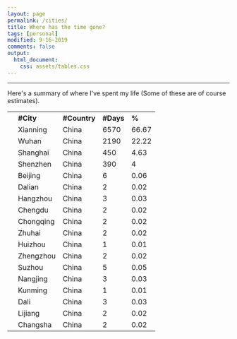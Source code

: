 ```yaml
---
layout: page
permalink: /cities/
title: Where has the time gone?
tags: [personal]
modified: 9-16-2019
comments: false
output:
  html_document:
    css: assets/tables.css
---
```


----

Here's a summary of where I've spent my life (Some of these are of course estimates).

<div class="table-users">

   <table cellspacing="0">
      <tr>
         <th align="left">
            <b></b>
         </th>
         <th align="left">
            <b>#City</b>
         </th>
         <th align="left">
            <b>#Country</b>
         </th>
         <th align="left">
            <b>#Days</b>
         </th>
         <th align="left">
            <b>%</b>
         </th>
      </tr>
      <tr>
         <td><img src="{{site.baseurl}}/images/country/china.png" alt="" /></td>
         <td>Xianning</td>
         <td>China</td>
         <td>6570</td>
         <td>66.67</td>
      </tr>
	  <tr>
         <td><img src="{{site.baseurl}}/images/country/china.png" alt="" /></td>
         <td>Wuhan</td>
         <td>China</td>
         <td>2190</td>
         <td>22.22</td>
      </tr>
	  <tr>
         <td><img src="{{site.baseurl}}/images/country/china.png" alt="" /></td>
         <td>Shanghai</td>
         <td>China</td>
         <td>450</td>
         <td>4.63</td>
      </tr>
	  <tr>
         <td><img src="{{site.baseurl}}/images/country/china.png" alt="" /></td>
         <td>Shenzhen</td>
         <td>China</td>
         <td>390</td>
         <td>4</td>
      </tr>
	  <tr>
         <td><img src="{{site.baseurl}}/images/country/china.png" alt="" /></td>
         <td>Beijing</td>
         <td>China</td>
         <td>6</td>
         <td>0.06</td>
      </tr>
	  <tr>
         <td><img src="{{site.baseurl}}/images/country/china.png" alt="" /></td>
         <td>Dalian</td>
         <td>China</td>
         <td>2</td>
         <td>0.02</td>
      </tr>
	  <tr>
         <td><img src="{{site.baseurl}}/images/country/china.png" alt="" /></td>
         <td>Hangzhou</td>
         <td>China</td>
         <td>3</td>
         <td>0.03</td>
      </tr>
	  <tr>
         <td><img src="{{site.baseurl}}/images/country/china.png" alt="" /></td>
         <td>Chengdu</td>
         <td>China</td>
         <td>2</td>
         <td>0.02</td>
      </tr>
	  <tr>
         <td><img src="{{site.baseurl}}/images/country/china.png" alt="" /></td>
         <td>Chongqing</td>
         <td>China</td>
         <td>2</td>
         <td>0.02</td>
      </tr>
	  <tr>
         <td><img src="{{site.baseurl}}/images/country/china.png" alt="" /></td>
         <td>Zhuhai</td>
         <td>China</td>
         <td>2</td>
         <td>0.02</td>
      </tr>
      <tr>
         <td><img src="{{site.baseurl}}/images/country/china.png" alt="" /></td>
         <td>Huizhou</td>
         <td>China</td>
         <td>1</td>
         <td>0.01</td>
      </tr>
      <tr>
         <td><img src="{{site.baseurl}}/images/country/china.png" alt="" /></td>
         <td>Zhengzhou</td>
         <td>China</td>
         <td>2</td>
         <td>0.02</td>
      </tr>
	  <tr>
         <td><img src="{{site.baseurl}}/images/country/china.png" alt="" /></td>
         <td>Suzhou</td>
         <td>China</td>
         <td>5</td>
         <td>0.05</td>
      </tr>
	  <tr>
         <td><img src="{{site.baseurl}}/images/country/china.png" alt="" /></td>
         <td>Nangjing</td>
         <td>China</td>
         <td>3</td>
         <td>0.03</td>
      </tr>
	  <tr>
         <td><img src="{{site.baseurl}}/images/country/china.png" alt="" /></td>
         <td>Kunming</td>
         <td>China</td>
         <td>1</td>
         <td>0.01</td>
      </tr>
	  <tr>
         <td><img src="{{site.baseurl}}/images/country/china.png" alt="" /></td>
         <td>Dali</td>
         <td>China</td>
         <td>3</td>
         <td>0.03</td>
      </tr>
	  <tr>
         <td><img src="{{site.baseurl}}/images/country/china.png" alt="" /></td>
         <td>Lijiang</td>
         <td>China</td>
         <td>2</td>
         <td>0.02</td>
      </tr>
	  <tr>
         <td><img src="{{site.baseurl}}/images/country/china.png" alt="" /></td>
         <td>Changsha</td>
         <td>China</td>
         <td>2</td>
         <td>0.02</td>
      </tr>
   </table>
</div>